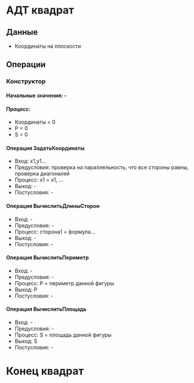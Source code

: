 # АДТ квадрат

## Данные
- Координаты на плоскости

## Операции
### Конструктор
#### Начальные значения: -
#### Процесс: 
- Координаты = 0
- P = 0
- S = 0


#### Операция ЗадатьКоординаты
- Вход: x1,y1...
- Предусловия: проверка на параллельность, что все стороны равны, проверка диагоналей
- Процесс: x1 = x1, ...
- Выход: -
- Постусловия: -

#### Операция ВычислитьДлиныСторон
- Вход: -
- Предусловия: -
- Процесс: сторона1 = формула...
- Выход: -
- Постусловия: -

#### Операция ВычислитьПериметр
- Вход: -
- Предусловия: -
- Процесс: P = периметр данной фигуры
- Выход: P
- Постусловия: -

#### Операция ВычислитьПлощадь
- Вход: -
- Предусловия: -
- Процесс: S = площадь данной фигуры
- Выход: S
- Постусловия: -

# Конец квадрат
